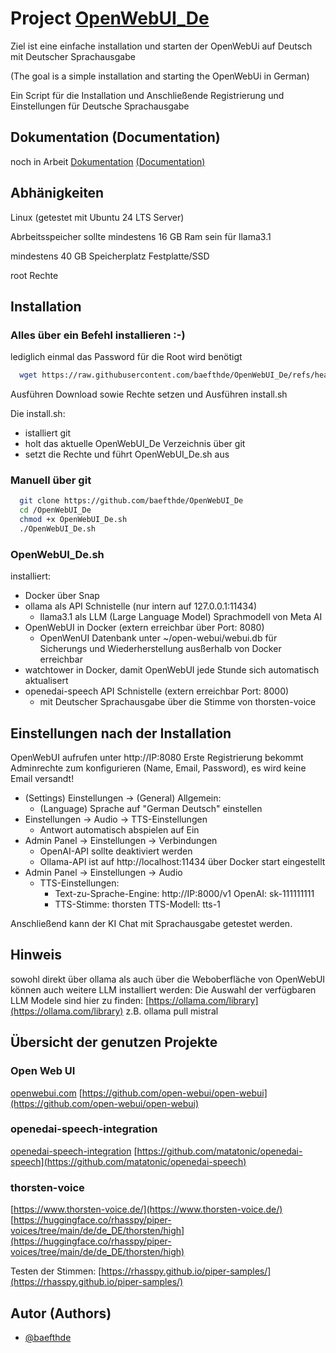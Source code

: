 
# Project [OpenWebUI_De](https://github.com/baefthde/OpenWebUI_De/)

Ziel ist eine einfache installation und starten der OpenWebUi auf Deutsch mit Deutscher Sprachausgabe

(The goal is a simple installation and starting the OpenWebUi in German)

Ein Script für die Installation und Anschließende Registrierung und Einstellungen für Deutsche Sprachausgabe

## Dokumentation (Documentation)

noch in Arbeit
[Dokumentation](https://github.com/baefthde/OpenWebUI_De/doc/) [(Documentation)](https://github.com/baefthde/OpenWebUI_De/doc/)

## Abhänigkeiten

Linux (getestet mit Ubuntu 24 LTS Server)

Abrbeitsspeicher sollte mindestens 16 GB Ram sein für llama3.1

mindestens 40 GB Speicherplatz Festplatte/SSD

root Rechte

## Installation

### Alles über ein Befehl installieren :-)

lediglich einmal das Password für die Root wird benötigt

```bash
  wget https://raw.githubusercontent.com/baefthde/OpenWebUI_De/refs/heads/main/install.sh && chmod +x install.sh && ./install.sh
```
Ausführen Download sowie Rechte setzen und Ausführen install.sh

Die install.sh:
 - istalliert git
 - holt das aktuelle OpenWebUI_De Verzeichnis über git
 - setzt die Rechte und führt OpenWebUI_De.sh aus

### Manuell über git

```bash
  git clone https://github.com/baefthde/OpenWebUI_De
  cd /OpenWebUI_De
  chmod +x OpenWebUI_De.sh
  ./OpenWebUI_De.sh
```

### OpenWebUI_De.sh

installiert:
 - Docker über Snap
 - ollama als API Schnistelle (nur intern auf 127.0.0.1:11434)
   - llama3.1 als LLM (Large Language Model) Sprachmodell von Meta AI
 - OpenWebUI in Docker (extern erreichbar über Port: 8080)
   - OpenWenUI Datenbank unter ~/open-webui/webui.db für Sicherungs und Wiederherstellung ausßerhalb von Docker erreichbar
 - watchtower in Docker, damit OpenWebUI jede Stunde sich automatisch aktualisert
 - openedai-speech API Schnistelle (extern erreichbar Port: 8000)
   - mit Deutscher Sprachausgabe über die Stimme von thorsten-voice

## Einstellungen nach der Installation

OpenWebUI aufrufen unter http://IP:8080
Erste Registrierung bekommt Adminrechte zum konfigurieren (Name, Email, Password), es wird keine Email versandt!

- (Settings) Einstellungen -> (General) Allgemein:
  - (Language) Sprache auf "German Deutsch" einstellen
- Einstellungen -> Audio -> TTS-Einstellungen
  - Antwort automatisch abspielen auf Ein
- Admin Panel -> Einstellungen -> Verbindungen
	 - OpenAI-API sollte deaktiviert werden
  - Ollama-API ist auf http://localhost:11434 über Docker start eingestellt
- Admin Panel -> Einstellungen -> Audio
  - TTS-Einstellungen:
    - Text-zu-Sprache-Engine: http://IP:8000/v1 OpenAI: sk-111111111
    - TTS-Stimme: thorsten TTS-Modell: tts-1

Anschließend kann der KI Chat mit Sprachausgabe getestet werden.

## Hinweis

sowohl direkt über ollama als auch über die Weboberfläche von OpenWebUI können auch weitere LLM installiert werden:
Die Auswahl der verfügbaren LLM Modele sind hier zu finden: [https://ollama.com/library](https://ollama.com/library)
z.B. ollama pull mistral
  
## Übersicht der genutzen Projekte
### Open Web UI
[openwebui.com](https://openwebui.com)
[https://github.com/open-webui/open-webui](https://github.com/open-webui/open-webui)

### openedai-speech-integration
[openedai-speech-integration](https://docs.openwebui.com/tutorial/openedai-speech-integration/)
[https://github.com/matatonic/openedai-speech](https://github.com/matatonic/openedai-speech)

### thorsten-voice
[https://www.thorsten-voice.de/](https://www.thorsten-voice.de/)
[https://huggingface.co/rhasspy/piper-voices/tree/main/de/de_DE/thorsten/high](https://huggingface.co/rhasspy/piper-voices/tree/main/de/de_DE/thorsten/high)

Testen der Stimmen:
[https://rhasspy.github.io/piper-samples/](https://rhasspy.github.io/piper-samples/)

## Autor (Authors)

- [@baefthde](https://www.github.com/baefthde)
